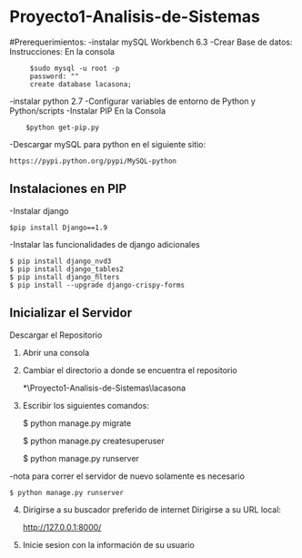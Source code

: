 # Proyecto1-Analisis-de-Sistemas

#Prerequerimientos:
-instalar mySQL Workbench 6.3
	-Crear Base de datos:
		Instrucciones:
		En la consola
		
		 $sudo mysql -u root -p
		 password: ""
		 create database lacasona;
		 
-instalar python 2.7
	-Configurar variables de entorno de Python y Python/scripts
	-Instalar PIP
	En la Consola
	
		$python get-pip.py
		
-Descargar mySQL para python en el siguiente sitio:
	
	https://pypi.python.org/pypi/MySQL-python 	

Instalaciones en PIP
-
-Instalar django

	$pip install Django==1.9
-Instalar las funcionalidades de django adicionales

	$ pip install django_nvd3 
	$ pip install django_tables2
	$ pip install django_ﬁlters 
	$ pip install --upgrade django-crispy-forms 

Inicializar el Servidor
-
Descargar el Repositorio

1. Abrir una consola
2. Cambiar el directorio a donde se encuentra el repositorio 

	*\Proyecto1-Analisis-de-Sistemas\lacasona

3. Escribir los siguientes comandos:

	$ python manage.py migrate
	
	$ python manage.py createsuperuser
	
	$ python manage.py runserver
	
-nota para correr el servidor de nuevo solamente es necesario

	$ python manage.py runserver
	
4. Dirigirse a su buscador preferido de internet
	Dirigirse a su URL local:
	
	http://127.0.0.1:8000/

5. Inicie sesion con la información de su usuario

	